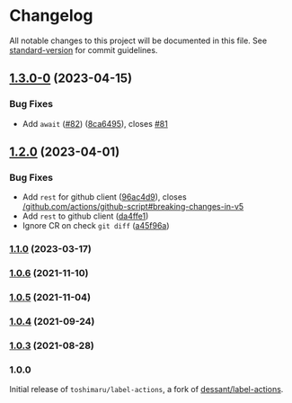 # Changelog

All notable changes to this project will be documented in this file. See [standard-version](https://github.com/conventional-changelog/standard-version) for commit guidelines.

## [1.3.0-0](https://github.com/toshimaru/label-actions/compare/v1.2.0...v1.3.0-0) (2023-04-15)


### Bug Fixes

* Add `await` ([#82](https://github.com/toshimaru/label-actions/issues/82)) ([8ca6495](https://github.com/toshimaru/label-actions/commit/8ca6495f8cbce27f2eeef0c2f7c0894132d8b400)), closes [#81](https://github.com/toshimaru/label-actions/issues/81)

## [1.2.0](https://github.com/toshimaru/label-actions/compare/v1.1.0...v1.2.0) (2023-04-01)


### Bug Fixes

* Add `rest` for github client ([96ac4d9](https://github.com/toshimaru/label-actions/commit/96ac4d944c800f77e7b2430793af03e1e91f6461)), closes [/github.com/actions/github-script#breaking-changes-in-v5](https://github.com/toshimaru//github.com/actions/github-script/issues/breaking-changes-in-v5)
* Add `rest` to github client ([da4ffe1](https://github.com/toshimaru/label-actions/commit/da4ffe1a912ee04b05170f96d1cf389a281ed3e8))
* Ignore CR on check `git diff` ([a45f96a](https://github.com/toshimaru/label-actions/commit/a45f96a8a20b1220a9660fdd1efa2899bfc1edea))

### [1.1.0](https://github.com/toshimaru/label-actions/compare/v1.0.6...v1.1.0) (2023-03-17)

### [1.0.6](https://github.com/toshimaru/label-actions/compare/v1.0.5...v1.0.6) (2021-11-10)

### [1.0.5](https://github.com/toshimaru/label-actions/compare/v1.0.4...v1.0.5) (2021-11-04)

### [1.0.4](https://github.com/toshimaru/label-actions/compare/v1.0.3...v1.0.4) (2021-09-24)

### [1.0.3](https://github.com/toshimaru/label-actions/compare/v1.0.2...v1.0.3) (2021-08-28)

### 1.0.0

Initial release of `toshimaru/label-actions`, a fork of [dessant/label-actions](https://github.com/dessant/label-actions).
